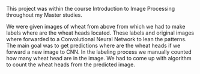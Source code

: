 This project was within the course Introduction to Image Processing throughout my Master studies.

We were given images of wheat from above from which we had to make labels where are the wheat heads located.
These labels and original images where forwarded to a Convolutional Neural Network to lean the patterns.
The main goal was to get predictions where are the wheat heads if we forward a new image to CNN. 
In the labeling process we manually counted how many wheat head are in the image.
We had to come up with algorithm to count the wheat heads from the predicted image.

